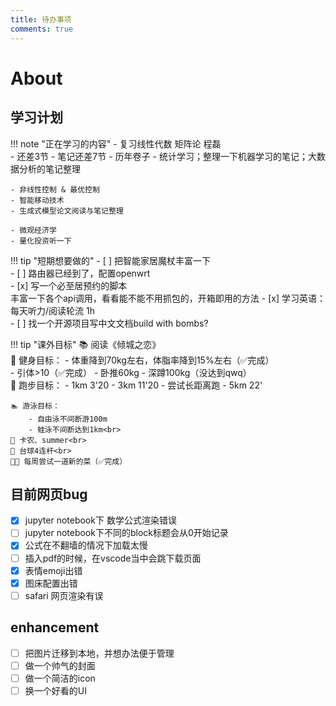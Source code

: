 ```yaml
---
title: 待办事项
comments: true
---
```


# About

## 学习计划

!!! note "正在学习的内容"
    - 复习线性代数 矩阵论 程磊 <br> 
        - 还差3节
        - 笔记还差7节
        - 历年卷子
    - 统计学习；整理一下机器学习的笔记；大数据分析的笔记整理 <br>

    - 非线性控制 & 最优控制
    - 智能移动技术
    - 生成式模型论文阅读与笔记整理
    
    - 微观经济学
    - 量化投资听一下
    
    
    

!!! tip "短期想要做的"
    - [ ] 把智能家居魔杖丰富一下<br>
    - [ ] 路由器已经到了，配置openwrt<br>
    - [x] 写一个必至居预约的脚本<br>丰富一下各个api调用，看看能不能不用抓包的，开箱即用的方法
    - [x] 学习英语：每天听力/阅读轮流 1h<br>
    - [ ] 找一个开源项目写中文文档build with bombs?


    
!!! tip "课外目标"
    📚 阅读《倾城之恋》<br>
    💪 健身目标：
        - 体重降到70kg左右，体脂率降到15%左右（✅完成）<br>
        - 引体>10（✅完成）
        - 卧推60kg
        - 深蹲100kg（没达到qwq）<br>
    🏃 跑步目标：
        - 1km 3'20
        - 3km 11'20 
        - 尝试长距离跑
        - 5km 22'<br>
        
    🏊 游泳目标：
        - 自由泳不间断游100m
        - 蛙泳不间断达到1km<br>
    🎹 卡农、summer<br>
    🎱 台球4连杆<br>
    🧑‍🍳 每周尝试一道新的菜（✅完成）


## 目前网页bug
- [x] jupyter notebook下 数学公式渲染错误
- [ ] jupyter notebook下不同的block标题会从0开始记录
- [x] 公式在不翻墙的情况下加载太慢
- [ ] 插入pdf的时候，在vscode当中会跳下载页面
- [x] 表情emoji出错
- [x] 图床配置出错
- [ ] safari 网页渲染有误

## enhancement

- [ ] 把图片迁移到本地，并想办法便于管理
- [ ] 做一个帅气的封面
- [ ] 做一个简洁的icon
- [ ] 换一个好看的UI